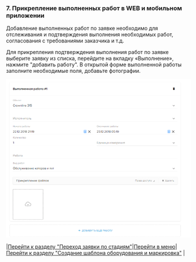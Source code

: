 ### 7. Прикрепление выполненных работ в WEB и мобильном приложении
Добавление выполненных работ по заявке необходимо для отслеживания и подтверждения выполнения необходимых работ, согласования с требованиями заказчика и т.д.

Для прикрепления подтверждения выполнения работ по заявке выберите заявку из списка, перейдите на вкладку «Выполнение», нажмите "добавить работу". В открытой форме выполненной работы заполните необходимые поля, добавьте фотографии.

![15.png](/attachments/images/15.png)

|[Перейти к разделу "Переход заявки по стадиям"](./ChangingStatus.md)|[Перейти в меню](http://wiki.hubex.ru)| [Перейти к разделу "Создание шаблона оборудования и маркировка"](./CreatingObjTemplates.md) |
